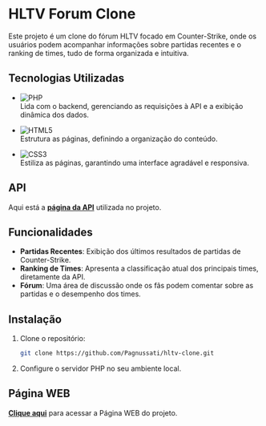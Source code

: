 # HLTV Forum Clone

Este projeto é um clone do fórum HLTV focado em Counter-Strike, onde os usuários podem acompanhar informações sobre partidas recentes e o ranking de times, tudo de forma organizada e intuitiva.

## Tecnologias Utilizadas

- ![PHP](https://img.shields.io/badge/PHP-777BB4?style=for-the-badge&logo=php&logoColor=white)  
  Lida com o backend, gerenciando as requisições à API e a exibição dinâmica dos dados.

- ![HTML5](https://img.shields.io/badge/HTML5-E34F26?style=for-the-badge&logo=html5&logoColor=white)  
  Estrutura as páginas, definindo a organização do conteúdo.

- ![CSS3](https://img.shields.io/badge/CSS3-1572B6?style=for-the-badge&logo=css3&logoColor=white)  
  Estiliza as páginas, garantindo uma interface agradável e responsiva.

## API

Aqui está a [**página da API**](https://github.com/dajk/hltv-api) utilizada no projeto. 

## Funcionalidades

- **Partidas Recentes**: Exibição dos últimos resultados de partidas de Counter-Strike.
- **Ranking de Times**: Apresenta a classificação atual dos principais times, diretamente da API.
- **Fórum**: Uma área de discussão onde os fãs podem comentar sobre as partidas e o desempenho dos times.

## Instalação

1. Clone o repositório:
   ```bash
   git clone https://github.com/Pagnussati/hltv-clone.git

2. Configure o servidor PHP no seu ambiente local.

## Página WEB

[**Clique aqui**](https://hltv-clone.vercel.app/api/index.php) para acessar a Página WEB do projeto.
